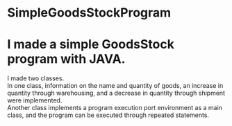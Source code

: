 # SimpleGoodsStockProgram

<h1>I made a simple GoodsStock program with JAVA.</h1>

<p>I made two classes.
<br>In one class, information on the name and quantity of goods, an increase in quantity through warehousing, and a decrease in quantity through shipment were implemented.
<br>Another class implements a program execution port environment as a main class, and the program can be executed through repeated statements.</p>
